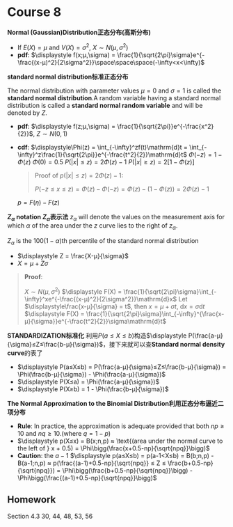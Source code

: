 # Course 8

**Normal (Gaussian)Distribution正态分布(高斯分布)**

- If $E(X) = µ$ and $V(X) = \sigma^2$, $X \sim N(µ, \sigma^2)$
- **pdf**: 
  $\displaystyle f(x;µ,\sigma) = \frac{1}{\sqrt{2\pi}\sigma}e^{-\frac{(x-µ)^2}{2\sigma^2}}\space\space\space(-\infty<x<\infty)$

**standard normal distribution标准正态分布**

The normal distribution with parameter values $µ = 0$ and $\sigma = 1$ is called the **standard normal distribution**.A random variable having a standard normal distribution is called a **standard normal random variable** and will be denoted by $Z$.

- **pdf**:
  $\displaystyle f(z;µ,\sigma) = \frac{1}{\sqrt{2\pi}}e^{-\frac{x^2}{2}}$, $Z \sim N(0, 1)$
- **cdf**:
  $\displaystyle\Phi(z) = \int_{-\infty}^zf(t)\mathrm{d}t = \int_{-\infty}^z\frac{1}{\sqrt{2\pi}}e^{-\frac{t^2}{2}}\mathrm{d}t$
  $\Phi(-z) = 1 - \Phi(z)$
  $\Phi(0) = 0.5$
  $P(|x| ≤ z) = 2\Phi(z) - 1$
  $P(|x| ≥ z) = 2[1 - \Phi(z)]$
  > Proof of $p(|x| ≤ z) = 2\Phi(z) - 1$:
  >
  > $P(-z≤x≤z)=\Phi(z) - \Phi(-z) = \Phi(z) - (1 - \Phi(z)) = 2\Phi(z) - 1$

  $p = F(\eta) - F(z)$

**$Z_\alpha$ notation $Z_\alpha$表示法**
$z_\alpha$ will denote the values on the measurement axis for which $\alpha$ of the area under the $z$ curve lies to the right of $z_\alpha$.

$Z_\alpha$ is the $100(1-\alpha)$th percentile of the standard normal distribution

- $\displaystyle Z = \frac{X-µ}{\sigma}$
- $\displaystyle X = µ + Z\sigma$
> **Proof**:
>
> $X \sim N(µ, \sigma^2)$
  $\displaystyle F(X) = \frac{1}{\sqrt{2\pi}\sigma}\int_{-\infty}^xe^{-\frac{(x-µ)^2}{2\sigma^2}}\mathrm{d}x$
  Let $\displaystyle\frac{x-µ}{\sigma} = t$, then $x = µ + \sigma t$, $\mathrm{d}x = \sigma\mathrm{d}t$
  $\displaystyle F(X) = \frac{1}{\sqrt{2\pi}\sigma}\int_{-\infty}^{\frac{x-µ}{\sigma}}e^{-\frac{t^2}{2}}\sigma\mathrm{d}t$

**STANDARDIZATION标准化**
利用$P(a≤X≤b)$构造$\displaystyle P(\frac{a-µ}{\sigma}≤Z≤\frac{b-µ}{\sigma})$，接下来就可以查**Standard normal density curve**的表了

- $\displaystyle P(a≤X≤b) = P(\frac{a-µ}{\sigma}≤Z≤\frac{b-µ}{\sigma}) = \Phi(\frac{b-µ}{\sigma}) - \Phi(\frac{a-µ}{\sigma})$
- $\displaystyle P(X≤a) = \Phi(\frac{a-µ}{\sigma})$
- $\displaystyle P(X≥b) = 1 - \Phi(\frac{b-µ}{\sigma})$

**The Normal Approximation to the Binomial Distribution利用正态分布逼近二项分布**
- **Rule**: In practice, the approximation is adequate provided that both $np≥10$ and $nq≥10$.(where $q=1-p$)
- $\displaystyle p(X≤x) = B(x;n,p) ≈ \text{(area under the normal curve to the left of } x + 0.5) = \Phi\bigg(\frac{x+0.5-np}{\sqrt{npq}}\bigg)$
- **Caution**: the $a-1$
  $\displaystyle p(a≤X≤b) = p(a-1<X≤b) = B(b;n,p) - B(a-1;n,p) ≈ p(\frac{(a-1)+0.5-np}{\sqrt{npq}} ≤ Z ≤ \frac{b+0.5-np}{\sqrt{npq}}) = \Phi\bigg(\frac{b+0.5-np}{\sqrt{npq}}\bigg) - \Phi\bigg(\frac{(a-1)+0.5-np}{\sqrt{npq}}\bigg)$

## Homework
Section 4.3 30, 44, 48, 53, 56